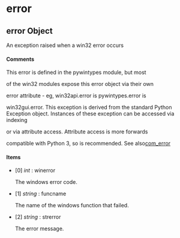 # error

## error Object

An exception raised when a win32 error occurs

#### Comments
This error is defined in the pywintypes module, but most 

of the win32 modules expose this error object via their own 

error attribute - eg, win32api\.error is pywintypes\.error is 

win32gui\.error\.
This exception is derived from the standard Python Exception object\.
Instances of these exception can be accessed via indexing 

or via attribute access\.  Attribute access is more forwards 

compatible with Python 3, so is recommended\.
See also[com\_error](com.md#comerror)

#### Items


  - \[0\] *int* : winerror

    The windows error code\.

  - \[1\] *string* : funcname

    The name of the windows function that failed\.

  - \[2\] *string* : strerror

    The error message\.